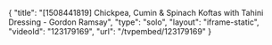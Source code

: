 {
    "title": "[1508441819] Chickpea, Cumin & Spinach Koftas with Tahini Dressing - Gordon Ramsay",
    "type": "solo",
    "layout": "iframe-static",
    "videoId": "123179169",
    "url": "\/tvpembed\/123179169"
}